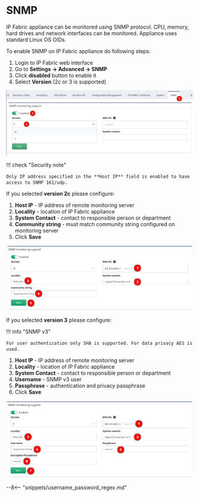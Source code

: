 # SNMP

IP Fabric appliance can be monitored using SNMP protocol. CPU, memory,
hard drives and network interfaces can be monitored. Appliance uses
standard Linux OS OIDs.

To enable SNMP on IP Fabric appliance do following steps:

1. Login to IP Fabric web interface
2. Go to **Settings → Advanced → SNMP**
3. Click **disabled** button to enable it
4. Select **Version** (2c or 3 is supported)

![SNMP](snmp/640614407.png)

!!! check "Security note"

    Only IP address specified in the **Host IP** field is enabled to have access to SNMP 161/udp.

If you selected **version 2c** please configure:

1. **Host IP** - IP address of remote monitoring server
2. **Locality** - location of IP Fabric appliance
3. **System Contact** - contact to responsible person or department
4. **Community string** - must match community string configured on monitoring server
5. Click **Save**

![Version 2c](snmp/640286725.png)

If you selected **version 3** please configure:

!!! info "SNMP v3"

    For user authentication only SHA is supported. For data privacy AES is used.

1. **Host IP** - IP address of remote monitoring server
2. **Locality** - location of IP Fabric appliance
3. **System Contact** - contact to responsible person or department
4. **Username** - SNMP v3 user
5. **Passphrase** - authentication and privacy passphrase
6. Click **Save**

![Version 3](snmp/640516117.png)

--8<-- "snippets/username_password_regex.md"
